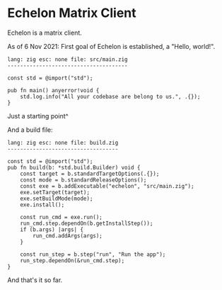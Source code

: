 # Echelon Matrix Client

Echelon is a matrix client.

As of 6 Nov 2021:
First goal of Echelon is established, a "Hello, world!".

    lang: zig esc: none file: src/main.zig
    --------------------------------------

    const std = @import("std");

    pub fn main() anyerror!void {
        std.log.info("All your codebase are belong to us.", .{});
    }

Just a starting point^

And a build file:

    lang: zig esc: none file: build.zig
    -----------------------------------

    const std = @import("std");
    pub fn build(b: *std.build.Builder) void {
        const target = b.standardTargetOptions(.{});
        const mode = b.standardReleaseOptions();
        const exe = b.addExecutable("echelon", "src/main.zig");
        exe.setTarget(target);
        exe.setBuildMode(mode);
        exe.install();

        const run_cmd = exe.run();
        run_cmd.step.dependOn(b.getInstallStep());
        if (b.args) |args| {
            run_cmd.addArgs(args);
        }

        const run_step = b.step("run", "Run the app");
        run_step.dependOn(&run_cmd.step);
    }

And that's it so far.

